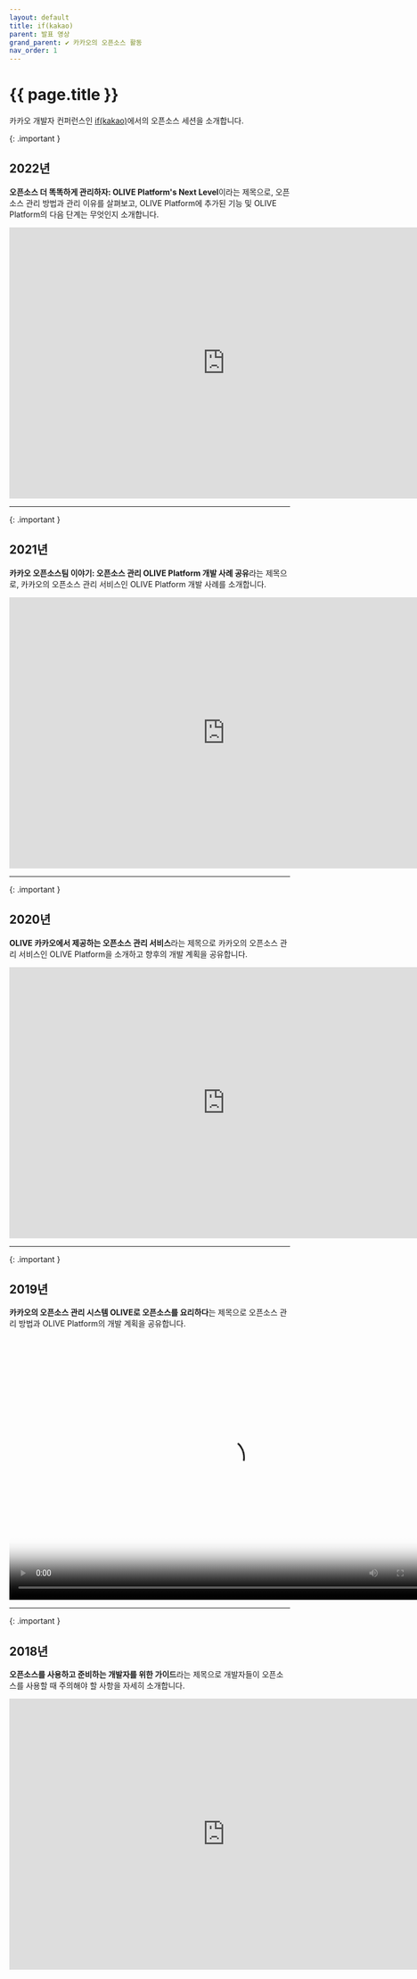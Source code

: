 ```yaml
---
layout: default
title: if(kakao)
parent: 발표 영상
grand_parent: ✔︎ 카카오의 오픈소스 활동
nav_order: 1
---
```

# {{ page.title }}
<div class="summary">
카카오 개발자 컨퍼런스인 <a href="https://if.kakao.com/" target="_blank">if(kakao)</a>에서의 오픈소스 세션을 소개합니다.
</div>

{: .important }
## 2022년
**오픈소스 더 똑똑하게 관리하자: OLIVE Platform's Next Level**이라는 제목으로, 오픈소스 관리 방법과 관리 이유를 살펴보고, OLIVE Platform에 추가된 기능 및 OLIVE Platform의 다음 단계는 무엇인지 소개합니다.
<iframe width="774" height="486"  src="https://www.youtube.com/embed/4zi8fG3itvc" title="YouTube video player" frameborder="0" allow="accelerometer; autoplay; clipboard-write; encrypted-media; gyroscope; picture-in-picture; web-share" allowfullscreen></iframe>

---- 

{: .important }
## 2021년
**카카오 오픈소스팀 이야기: 오픈소스 관리 OLIVE Platform 개발 사례 공유**라는 제목으로, 카카오의 오픈소스 관리 서비스인 OLIVE Platform 개발 사례를 소개합니다.
<iframe title="카카오 오픈소스팀 이야기 : 오픈소스 관리 OLIVE Platform 개발 사례 공유" width="774" height="486" src="https://play-tv.kakao.com/embed/player/cliplink/423588266?service=player_share" allowfullscreen frameborder="0" scrolling="no" allow="autoplay; fullscreen; encrypted-media"></iframe>

---- 

{: .important }
## 2020년
**OLIVE 카카오에서 제공하는 오픈소스 관리 서비스**라는 제목으로 카카오의 오픈소스 관리 서비스인 OLIVE Platform을 소개하고 향후의 개발 계획을 공유합니다.
<iframe title="OLIVE 카카오에서 제공하는 오픈소스 관리 서비스" width="774" height="486" src="https://play-tv.kakao.com/embed/player/cliplink/414132069?service=player_share" allowfullscreen frameborder="0" scrolling="no" allow="autoplay; fullscreen; encrypted-media"></iframe>

---- 

{: .important }
## 2019년
**카카오의 오픈소스 관리 시스템 OLIVE로 오픈소스를 요리하다**는 제목으로 오픈소스 관리 방법과 OLIVE Platform의 개발 계획을 공유합니다.
<video width="774" height="486" controls preload="auto" poster="https://t1.kakaocdn.net/olive/ossguide/ifkakao2019.png">
<source src="https://mk-v1.kakaocdn.net/dn/if-kakao/conf2019/conf_video_2019/2_101_05_m1.mp4" type="video/mp4">
</video>

---- 

{: .important }
## 2018년
**오픈소스를 사용하고 준비하는 개발자를 위한 가이드**라는 제목으로 개발자들이 오픈소스를 사용할 때 주의해야 할 사항을 자세히 소개합니다.
<iframe title="오픈소스를 사용하고 준비하는 개발자를 위한 가이드" width="774" height="486" src="https://play-tv.kakao.com/embed/player/cliplink/391717603?service=player_share" allowfullscreen frameborder="0" scrolling="no" allow="autoplay; fullscreen; encrypted-media"></iframe>
